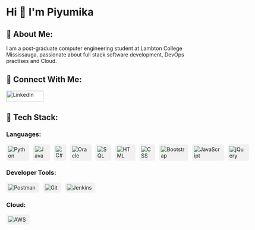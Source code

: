 # Hi 👋 I'm Piyumika

## 🌱 About Me:
I am a post-graduate computer engineering student at Lambton College Mississauga, passionate about full stack software development, DevOps practises and Cloud.

## 👯 Connect With Me:
<a href="https://www.linkedin.com/in/piyumika-samarasuriyage/">
  <img src="https://upload.wikimedia.org/wikipedia/commons/0/01/LinkedIn_Logo.svg" alt="LinkedIn" width="100" height="30">
</a>

## 👯 Tech Stack:
### Languages:
<div style="display: flex; gap: 10px;">
  <div style="background-color: #f1f1f1; padding: 5px; border-radius: 5px;">
    <img src="https://img.shields.io/badge/Python-blue" alt="Python" style="vertical-align: middle; margin-right: 5px;"> 
  </div>
  <div style="background-color: #f1f1f1; padding: 5px; border-radius: 5px;">
    <img src="https://img.shields.io/badge/Java-red" alt="Java" style="vertical-align: middle; margin-right: 5px;"> 
  </div>
  <div style="background-color: #f1f1f1; padding: 5px; border-radius: 5px;">
    <img src="https://img.shields.io/badge/C%23-green" alt="C#" style="vertical-align: middle; margin-right: 5px;"> 
  </div>
  <div style="background-color: #f1f1f1; padding: 5px; border-radius: 5px;">
    <img src="https://img.shields.io/badge/Oracle-orange" alt="Oracle" style="vertical-align: middle; margin-right: 5px;"> 
  </div>
  <div style="background-color: #f1f1f1; padding: 5px; border-radius: 5px;">
    <img src="https://img.shields.io/badge/SQL-lightgrey" alt="SQL" style="vertical-align: middle; margin-right: 5px;"> 
  </div>
  <div style="background-color: #f1f1f1; padding: 5px; border-radius: 5px;">
    <img src="https://img.shields.io/badge/HTML-orange" alt="HTML" style="vertical-align: middle; margin-right: 5px;"> 
  </div>
  <div style="background-color: #f1f1f1; padding: 5px; border-radius: 5px;">
    <img src="https://img.shields.io/badge/CSS-blue" alt="CSS" style="vertical-align: middle; margin-right: 5px;"> 
  </div>
  <div style="background-color: #f1f1f1; padding: 5px; border-radius: 5px;">
    <img src="https://img.shields.io/badge/Bootstrap-purple" alt="Bootstrap" style="vertical-align: middle; margin-right: 5px;"> 
  </div>
  <div style="background-color: #f1f1f1; padding: 5px; border-radius: 5px;">
    <img src="https://img.shields.io/badge/JavaScript-yellow" alt="JavaScript" style="vertical-align: middle; margin-right: 5px;"> 
  </div>
  <div style="background-color: #f1f1f1; padding: 5px; border-radius: 5px;">
    <img src="https://img.shields.io/badge/jQuery-blue" alt="jQuery" style="vertical-align: middle; margin-right: 5px;"> 
  </div>
</div>

### Developer Tools:
<div style="display: flex; gap: 10px;">
  <div style="background-color: #f1f1f1; padding: 5px; border-radius: 5px;">
    <img src="https://img.shields.io/badge/Postman-orange" alt="Postman" style="vertical-align: middle; margin-right: 5px;"> 
  </div>
  <div style="background-color: #f1f1f1; padding: 5px; border-radius: 5px;">
    <img src="https://img.shields.io/badge/Git-black" alt="Git" style="vertical-align: middle; margin-right: 5px;"> 
  </div>
  <div style="background-color: #f1f1f1; padding: 5px; border-radius: 5px;">
    <img src="https://img.shields.io/badge/Jenkins-blue" alt="Jenkins" style="vertical-align: middle; margin-right: 5px;"> 
  </div>
</div>

### Cloud:
<div style="display: flex; gap: 10px;">
  <div style="background-color: #f1f1f1; padding: 5px; border-radius: 5px;">
    <img src="https://img.shields.io/badge/AWS-yellow" alt="AWS" style="vertical-align: middle; margin-right: 5px;"> 
  </div>
</div>







<!--
**PiyumikaBandula/PiyumikaBandula** is a ✨ _special_ ✨ repository because its `README.md` (this file) appears on your GitHub profile.

Here are some ideas to get you started:

- 🔭 I’m currently working on ...
- 🌱 I’m currently learning ...
- 👯 I’m looking to collaborate on ...
- 🤔 I’m looking for help with ...
- 💬 Ask me about ...
- 📫 How to reach me: ...
- 😄 Pronouns: ...
- ⚡ Fun fact: ...
-->
